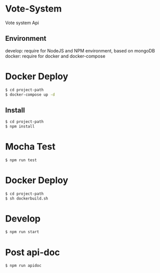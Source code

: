 # Vote-System
Vote system Api

## Environment
develop: require for NodeJS and NPM environment, based on mongoDB
docker: require for docker and docker-compose

# Docker Deploy
```bash
$ cd project-path
$ docker-compose up -d
```

## Install
```bash
$ cd project-path
$ npm install
```

# Mocha Test
```bash
$ npm run test
```

# Docker Deploy
```bash
$ cd project-path
$ sh dockerbuild.sh
```

# Develop
```bash
$ npm run start
```

# Post api-doc
```bash
$ npm run apidoc
```